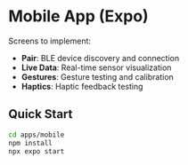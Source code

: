 # Mobile App (Expo)

Screens to implement:
- **Pair**: BLE device discovery and connection
- **Live Data**: Real-time sensor visualization
- **Gestures**: Gesture testing and calibration
- **Haptics**: Haptic feedback testing

## Quick Start

```bash
cd apps/mobile
npm install
npx expo start
```

